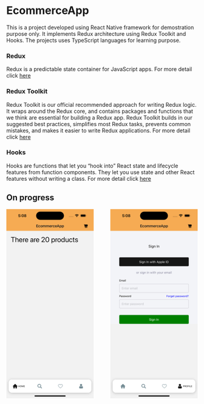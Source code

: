 # EcommerceApp

This is a project developed using React Native framework for demostration purpose only. It implements Redux architecture using Redux Toolkit and Hooks. The projects uses TypeScript languages for learning purpose.

### Redux

Redux is a predictable state container for JavaScript apps. For more detail click [here](https://redux.js.org)

### Redux Toolkit
Redux Toolkit is our official recommended approach for writing Redux logic. It wraps around the Redux core, and contains packages and functions that we think are essential for building a Redux app. Redux Toolkit builds in our suggested best practices, simplifies most Redux tasks, prevents common mistakes, and makes it easier to write Redux applications. For more detail click [here](https://redux-toolkit.js.org)

### Hooks

Hooks are functions that let you “hook into” React state and lifecycle features from function components. They let you use state and other React features without writing a class. For more detail click [here](https://react.dev/reference/react)


## On progress

<img src="https://github.com/NabinRai4017/EcommerceApp/blob/main/images/home-page.png" width="230" height="499">
<img style="float: right" src="https://github.com/NabinRai4017/EcommerceApp/blob/main/images/profile-page.png" width="230" height="499">


